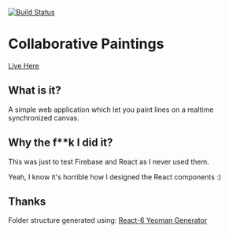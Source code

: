 [![Build Status](https://travis-ci.org/illbexyz/collaborative-paintings.svg?branch=master)](https://travis-ci.org/illbexyz/collaborative-paintings)
# Collaborative Paintings
[Live Here](https://incandescent-torch-4479.firebaseapp.com/)

## What is it?
A simple web application which let you paint lines on a realtime synchronized canvas.

## Why the f**k I did it?
This was just to test Firebase and React as I never used them.

Yeah, I know it's horrible how I designed the React components :)

## Thanks
Folder structure generated using: [React-6 Yeoman Generator](https://github.com/darklight721/generator-react-6)
